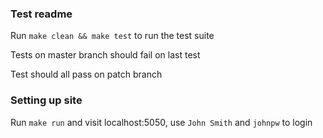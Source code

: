 ### Test readme
Run `make clean && make test` to run the test suite

Tests on master branch should fail on last test

Test should all pass on patch branch

### Setting up site
Run `make run` and visit localhost:5050, use `John Smith` and `johnpw` to login

